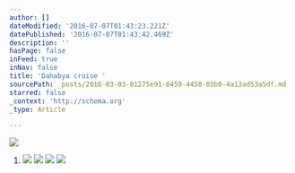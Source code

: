 ```yaml
---
author: []
dateModified: '2016-07-07T01:43:23.221Z'
datePublished: '2016-07-07T01:43:42.469Z'
description: ''
hasPage: false
inFeed: true
inNav: false
title: 'Dahabya cruise '
sourcePath: _posts/2016-03-03-81275e91-0459-4458-85b0-4a13ad53a5df.md
starred: false
_context: 'http://schema.org'
_type: Article

---
```

![](https://s3-us-west-2.amazonaws.com/the-grid-img/p/7fac238e9cbb3aba351b8ed732edcac76f1f7ca4.jpg)

1. ![](https://the-grid-user-content.s3-us-west-2.amazonaws.com/14842984-fad7-4d9e-84df-b15b13269426.jpg)
![](https://s3-us-west-2.amazonaws.com/the-grid-img/p/2104149024a0edcb7fca05c6d63ab95ab6398c73.jpg)
![](https://the-grid-user-content.s3-us-west-2.amazonaws.com/2f2de614-fcd7-4342-a716-1266219af026.jpg)
![](https://the-grid-user-content.s3-us-west-2.amazonaws.com/cbf89faa-91c0-46ae-9b6e-b69e9771fee0.jpg)